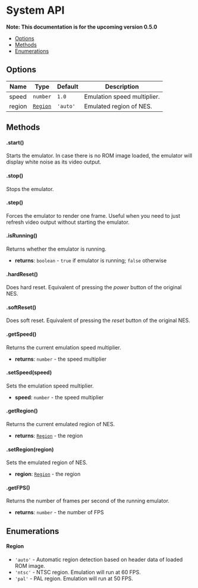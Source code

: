 # System API

**Note: This documentation is for the upcoming version 0.5.0**

- [Options](#user-content-options)
- [Methods](#user-content-methods)
- [Enumerations](#user-content-enumerations)

## Options

| Name | Type | Default | Description |
|------|------|----------|-------------|
| speed | `number` | `1.0` | Emulation speed multiplier. |
| region | [`Region`](#user-content-region) | `'auto'` | Emulated region of NES. |

## Methods

#### .start()

Starts the emulator. In case there is no ROM image loaded, the emulator will display white noise as its video output.

#### .stop()

Stops the emulator.

#### .step()

Forces the emulator to render one frame. Useful when you need to just refresh video output without starting the emulator.

#### .isRunning()

Returns whether the emulator is running.

- **returns**: `boolean` - `true` if emulator is running; `false` otherwise

#### .hardReset()

Does hard reset. Equivalent of pressing the *power* button of the original NES.

#### .softReset()

Does soft reset. Equivalent of pressing the *reset* button of the original NES.

#### .getSpeed()

Returns the current emulation speed multiplier.

- **returns**: `number` - the speed multiplier

#### .setSpeed(speed)

Sets the emulation speed multiplier.

- **speed**: `number` - the speed multiplier

#### .getRegion()

Returns the current emulated region of NES.

- **returns**: [`Region`](#user-content-region) - the region

#### .setRegion(region)

Sets the emulated region of NES.

- **region**: [`Region`](#user-content-region) - the region

#### .getFPS()

Returns the number of frames per second of the running emulator.

- **returns**: `number` - the number of FPS

## Enumerations

#### Region

- `'auto'` - Automatic region detection based on header data of loaded ROM image.
- `'ntsc'` - NTSC region. Emulation will run at 60 FPS.
- `'pal'` - PAL region. Emulation will run at 50 FPS.
